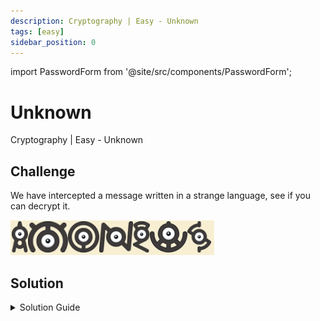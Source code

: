 ```yaml
---
description: Cryptography | Easy - Unknown
tags: [easy]
sidebar_position: 0
---
```


import PasswordForm from '@site/src/components/PasswordForm';

# Unknown
Cryptography | Easy - Unknown
## Challenge
We have intercepted a message written in a strange language, see if you can decrypt it.

![Message](./assets/1.png)

<PasswordForm hash="67d39006efe5c9c0bdc62389ca3fcea4421f45dcb516b1a09f54852b91f30a26976a2607702d889cf1a52d590b3e2e9ec65f19c1a9ba02044ec8a3d2bbfa876f" algorithm="sha512" />

## Solution
<details>
  <summary>Solution Guide</summary>
  
  Let's analyze this message further. It seems to be a symbol cipher made of some strange symbols. However, there is a way to identify this cipher with a website.
  
  :::info
  Any time you have a symbol cipher, use this website: https://www.dcode.xyz/symbols-ciphers.
  :::

  After scrolling and comparing the message with the ciphers on the website, you should be able to identify the type of cipher used.

  <details>
    <summary>Reveal Cipher</summary>

    Unown Pokemon Alphabet
  </details>

  Great! Now we just have to go to that cipher, input the symbols, and decrypt!

</details>